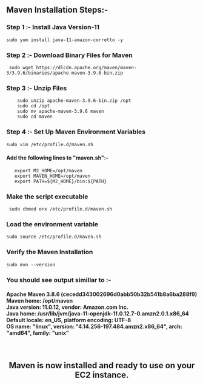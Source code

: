 ## Maven Installation Steps:-

### Step 1 :- Install Java Version-11
```sudo yum install java-11-amazon-corretto -y```

### Step 2 :- Download Binary Files for Maven
``` sudo wget https://dlcdn.apache.org/maven/maven-3/3.9.6/binaries/apache-maven-3.9.6-bin.zip```

### Step 3 :- Unzip Files
```
    sudo unzip apache-maven-3.9.6-bin.zip /opt
    sudo cd /opt
    sudo mv apache-maven-3.9.6 maven
    sudo cd maven
```
### Step 4 :- Set Up Maven Environment Variables
``` sudo vim /etc/profile.d/maven.sh ```
#### Add the following lines to "maven.sh":-
   
       export M2_HOME=/opt/maven
       export MAVEN_HOME=/opt/maven
       export PATH=${M2_HOME}/bin:${PATH}
    
### Make the script executable 
``` sudo chmod o+x /etc/profile.d/maven.sh```

### Load the environment variable
```sudo source /etc/profile.d/maven.sh ```
### Verify the Maven Installation
``` sudo mvn --version ```
### You should see output simillar to :-

<h4>Apache Maven 3.8.6 (cecedd343002696d0abb50b32b541b8a6ba288f9)<br>
Maven home: /opt/maven <br>
Java version: 11.0.12, vendor: Amazon.com Inc.<br>
Java home: /usr/lib/jvm/java-11-openjdk-11.0.12.7-0.amzn2.0.1.x86_64 <br>
Default locale: en_US, platform encoding: UTF-8<br>
OS name: "linux", version: "4.14.256-197.484.amzn2.x86_64", arch: "amd64", family: "unix" </h4><br>

<h2><center>Maven is now installed and ready to use on your EC2 instance.</center> </h2>
